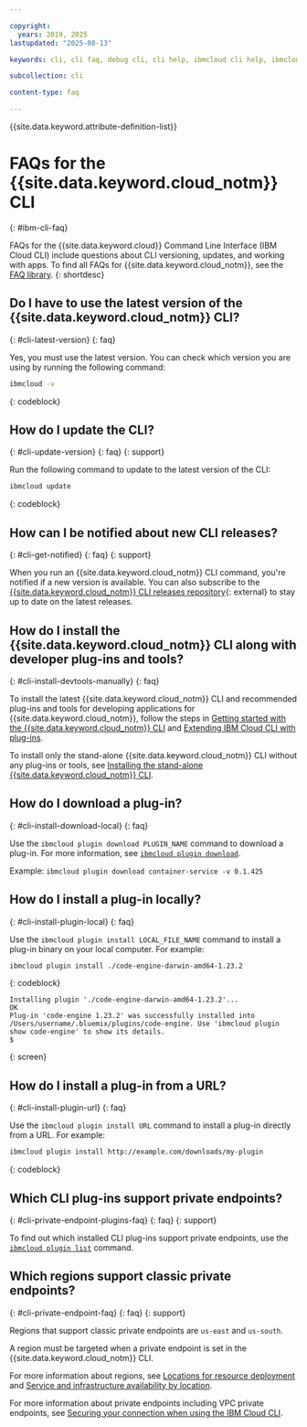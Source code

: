 ```yaml
---

copyright:
  years: 2019, 2025
lastupdated: "2025-08-13"

keywords: cli, cli faq, debug cli, cli help, ibmcloud cli help, ibmcloud help, cli private endpoints

subcollection: cli

content-type: faq

---
```


{{site.data.keyword.attribute-definition-list}}

# FAQs for the {{site.data.keyword.cloud_notm}} CLI
{: #ibm-cli-faq}

FAQs for the {{site.data.keyword.cloud}} Command Line Interface (IBM Cloud CLI) include questions about CLI versioning, updates, and working with apps. To find all FAQs for {{site.data.keyword.cloud_notm}}, see the [FAQ library](/docs/faqs).
{: shortdesc}

## Do I have to use the latest version of the {{site.data.keyword.cloud_notm}} CLI?
{: #cli-latest-version}
{: faq}

Yes, you must use the latest version. You can check which version you are using by running the following command:

```bash
ibmcloud -v
```
{: codeblock}

## How do I update the CLI?
{: #cli-update-version}
{: faq}
{: support}

Run the following command to update to the latest version of the CLI:

```bash
ibmcloud update
```
{: codeblock}

## How can I be notified about new CLI releases?
{: #cli-get-notified}
{: faq}
{: support}

When you run an {{site.data.keyword.cloud_notm}} CLI command, you're notified if a new version is available. You can also subscribe to the [{{site.data.keyword.cloud_notm}} CLI releases repository](https://github.com/IBM-Cloud/ibm-cloud-cli-release/releases/){: external} to stay up to date on the latest releases.

## How do I install the {{site.data.keyword.cloud_notm}} CLI along with developer plug-ins and tools?
{: #cli-install-devtools-manually}
{: faq}

To install the latest {{site.data.keyword.cloud_notm}} CLI and recommended plug-ins and tools for developing applications for {{site.data.keyword.cloud_notm}}, follow the steps in [Getting started with the {{site.data.keyword.cloud_notm}} CLI](/docs/cli?topic=cli-getting-started) and [Extending IBM Cloud CLI with plug-ins](/docs/cli?topic=cli-plug-ins).

To install only the stand-alone {{site.data.keyword.cloud_notm}} CLI without any plug-ins or tools, see [Installing the stand-alone {{site.data.keyword.cloud_notm}} CLI](/docs/cli?topic=cli-install-ibmcloud-cli).

## How do I download a plug-in?
{: #cli-install-download-local}
{: faq}

Use the `ibmcloud plugin download PLUGIN_NAME` command to download a plug-in. For more information, see [`ibmcloud plugin download`](/docs/cli?topic=cli-ibmcloud_commands_settings#ibmcloud_plugin_download).

Example: `ibmcloud plugin download container-service -v 0.1.425`

## How do I install a plug-in locally?
{: #cli-install-plugin-local}
{: faq}

Use the `ibmcloud plugin install LOCAL_FILE_NAME` command to install a plug-in binary on your local computer. For example:
```bash
ibmcloud plugin install ./code-engine-darwin-amd64-1.23.2
```
{: codeblock}

```text
Installing plugin './code-engine-darwin-amd64-1.23.2'...
OK
Plug-in 'code-engine 1.23.2' was successfully installed into /Users/username/.bluemix/plugins/code-engine. Use 'ibmcloud plugin show code-engine' to show its details.
$
```
{: screen}

## How do I install a plug-in from a URL?
{: #cli-install-plugin-url}
{: faq}

Use the `ibmcloud plugin install URL` command to install a plug-in directly from a URL. For example:
```bash
ibmcloud plugin install http://example.com/downloads/my-plugin
```
{: codeblock}


## Which CLI plug-ins support private endpoints?
{: #cli-private-endpoint-plugins-faq}
{: faq}
{: support}

To find out which installed CLI plug-ins support private endpoints, use the [`ibmcloud plugin list`](/docs/cli?topic=cli-ibmcloud_commands_settings#ibmcloud_plugin_list) command.

## Which regions support classic private endpoints?
{: #cli-private-endpoint-faq}
{: faq}
{: support}

Regions that support classic private endpoints are `us-east` and `us-south`.

A region must be targeted when a private endpoint is set in the {{site.data.keyword.cloud_notm}} CLI.

For more information about regions, see [Locations for resource deployment](/docs/overview?topic=overview-locations) and [Service and infrastructure availability by location](/docs/overview?topic=overview-services_region).

For more information about private endpoints including VPC private endpoints, see [Securing your connection when using the IBM Cloud CLI](/docs/cli?topic=cli-service-connection).
